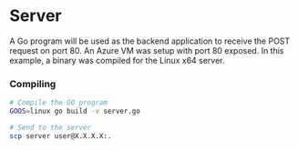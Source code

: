 # Server

A Go program will be used as the backend application to receive the POST request on port 80. An Azure VM was setup with port 80 exposed. In this example, a binary was compiled for the Linux x64 server.

### Compiling
```bash
# Compile the GO program 
GOOS=linux go build -v server.go

# Send to the server
scp server user@X.X.X.X:.
```